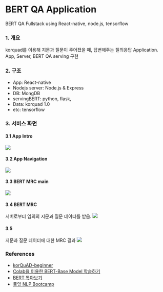 # BERT QA Application
BERT QA Fullstack using React-native, node.js, tensorflow

### 1. 개요
korquad를 이용해 지문과 질문이 주어졌을 때, 답변해주는 질의응답 Application.  
App, Server, BERT QA serving 구현

### 2. 구조
- App: React-native 
- Nodejs server: Node.js & Express
- DB: MongDB
- servingBERT: python, flask, 
- Data: korquad 1.0
- etc: tensorflow

### 3. 서비스 화면 
#### 3.1 App Intro  
![](./images/app_system.png=250x)

#### 3.2 App Navigation
![](./images/app_nav.png)
#### 3.3 BERT MRC main
![](./images/app_mrc_main.png)
#### 3.4 BERT MRC 
서버로부터 임의의 지문과 질문 데이터를 받음.
![](./images/app_mrc_get_data.png)
#### 3.5 
지문과 질문 데이터에 대한 MRC 결과 
![](./images/app_mrc_result.png)


### References
- [korQuAD-beginner](https://github.com/graykode/KorQuAD-beginner)
- [Colab을 이용한 BERT-Base Model 학습하기](https://blog.nerdfactory.ai/2019/04/25/learn-bert-with-colab.html)
- [BERT 톺아보기](http://docs.likejazz.com/bert/)
- [풀잎 NLP Bootcamp](https://www.quantumdl.com/entry/12%EC%A3%BC%EC%B0%A82-BERT-Pre-training-of-Deep-Bidirectional-Transformers-for-Language-Understanding?category=691904)
